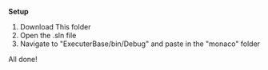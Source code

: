 **Setup** <br>
1. Download This folder<br>
2. Open the .sln file<br>
3. Navigate to "ExecuterBase/bin/Debug" and paste in the "monaco" folder<br>

All done!<br>
